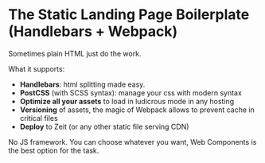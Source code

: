 # The Static Landing Page Boilerplate (Handlebars + Webpack)

Sometimes plain HTML just do the work.

What it supports:

- **Handlebars**: html splitting made easy.
- **PostCSS** (with SCSS syntax): manage your css with modern syntax
- **Optimize all your assets** to load in ludicrous mode in any hosting
- **Versioning** of assets, the magic of Webpack allows to prevent cache in critical files
- **Deploy** to Zeit (or any other static file serving CDN)

No JS framework. You can choose whatever you want, Web Components is the best option for the task.
